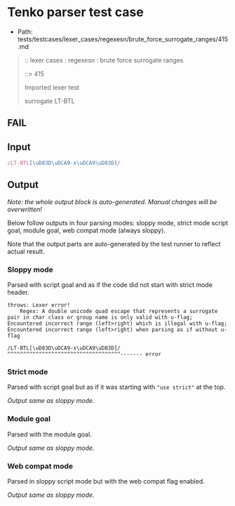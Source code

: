 # Tenko parser test case

- Path: tests/testcases/lexer_cases/regexesn/brute_force_surrogate_ranges/415.md

> :: lexer cases : regexesn : brute force surrogate ranges
>
> ::> 415
>
> Imported lexer test
>
> surrogate LT-BTL

## FAIL

## Input

`````js
/LT-BTL[\uD83D\uDCA9-x\uDCA9\uD83D]/
`````

## Output

_Note: the whole output block is auto-generated. Manual changes will be overwritten!_

Below follow outputs in four parsing modes: sloppy mode, strict mode script goal, module goal, web compat mode (always sloppy).

Note that the output parts are auto-generated by the test runner to reflect actual result.

### Sloppy mode

Parsed with script goal and as if the code did not start with strict mode header.

`````
throws: Lexer error!
    Regex: A double unicode quad escape that represents a surrogate pair in char class or group name is only valid with u-flag; Encountered incorrect range (left>right) which is illegal with u-flag; Encountered incorrect range (left>right) when parsing as if without u-flag

/LT-BTL[\uD83D\uDCA9-x\uDCA9\uD83D]/
^^^^^^^^^^^^^^^^^^^^^^^^^^^^^^^^^^^^------- error
`````

### Strict mode

Parsed with script goal but as if it was starting with `"use strict"` at the top.

_Output same as sloppy mode._

### Module goal

Parsed with the module goal.

_Output same as sloppy mode._

### Web compat mode

Parsed in sloppy script mode but with the web compat flag enabled.

_Output same as sloppy mode._
